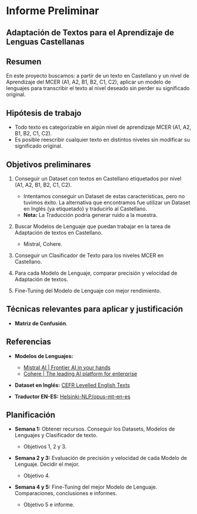 # Informe Preliminar

## **Adaptación de Textos para el Aprendizaje de Lenguas Castellanas**

## Resumen
En este proyecto buscamos: a partir de un texto en Castellano y un nivel de Aprendizaje del MCER (A1, A2, B1, B2, C1, C2), aplicar un modelo de lenguajes para transcribir el texto al nivel deseado sin perder su significado original.

## Hipótesis de trabajo
- Todo texto es categorizable en algún nivel de aprendizaje MCER (A1, A2, B1, B2, C1, C2).
- Es posible reescribir cualquier texto en distintos niveles sin modificar su significado original.

## Objetivos preliminares
1. Conseguir un Dataset con textos en Castellano etiquetados por nivel (A1, A2, B1, B2, C1, C2).
   - Intentamos conseguir un Dataset de estas características, pero no tuvimos éxito. La alternativa que encontramos fue utilizar un Dataset en Inglés (ya etiquetado) y traducirlo al Castellano.
   - **Nota:** La Traducción podría generar ruido a la muestra.

2. Buscar Modelos de Lenguaje que puedan trabajar en la tarea de Adaptación de textos en Castellano.
   - Mistral, Cohere.

3. Conseguir un Clasificador de Texto para los niveles MCER en Castellano.

4. Para cada Modelo de Lenguaje, comparar precisión y velocidad de Adaptación de textos.

5. Fine-Tuning del Modelo de Lenguaje con mejor rendimiento.

## Técnicas relevantes para aplicar y justificación
- **Matriz de Confusión**.

## Referencias
- **Modelos de Lenguajes:**
  - [Mistral AI | Frontier AI in your hands](https://mistral.ai/)
  - [Cohere | The leading AI platform for enterprise](https://huggingface.co/CohereForAI/aya-101)

- **Dataset en Inglés:** [CEFR Levelled English Texts](https://www.kaggle.com/datasets/amontgomerie/cefr-levelled-english-texts)
- **Traductor EN-ES:** [Helsinki-NLP/opus-mt-en-es](https://huggingface.co/Helsinki-NLP/opus-mt-en-es)

## Planificación
- **Semana 1:** Obtener recursos. Conseguir los Datasets, Modelos de Lenguajes y Clasificador de texto.
  - Objetivos 1, 2 y 3.

- **Semana 2 y 3:** Evaluación de precisión y velocidad de cada Modelo de Lenguaje. Decidir el mejor.
  - Objetivo 4.

- **Semana 4 y 5:** Fine-Tuning del mejor Modelo de Lenguaje. Comparaciones, conclusiones e informes.
  - Objetivo 5 e informe.